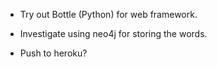 - Try out Bottle (Python) for web framework.

- Investigate using neo4j for storing the words.

- Push to heroku?

